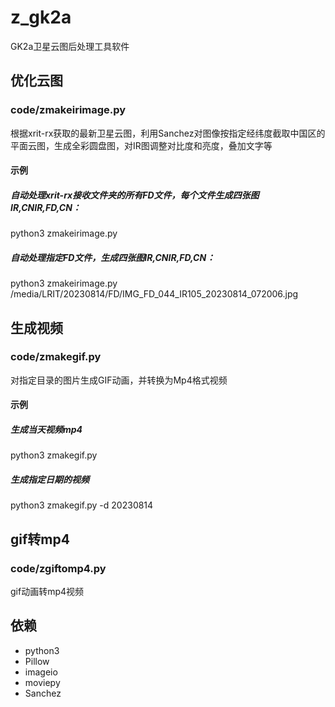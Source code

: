 # z_gk2a
GK2a卫星云图后处理工具软件

## 优化云图
### code/zmakeirimage.py   
根据xrit-rx获取的最新卫星云图，利用Sanchez对图像按指定经纬度截取中国区的平面云图，生成全彩圆盘图，对IR图调整对比度和亮度，叠加文字等   
#### 示例  
##### 自动处理xrit-rx接收文件夹的所有FD文件，每个文件生成四张图IR,CNIR,FD,CN：
python3 zmakeirimage.py
##### 自动处理指定FD文件，生成四张图IR,CNIR,FD,CN：
python3 zmakeirimage.py /media/LRIT/20230814/FD/IMG_FD_044_IR105_20230814_072006.jpg

## 生成视频
### code/zmakegif.py   
对指定目录的图片生成GIF动画，并转换为Mp4格式视频   
#### 示例
##### 生成当天视频mp4
python3 zmakegif.py
##### 生成指定日期的视频
python3 zmakegif.py -d 20230814

## gif转mp4
### code/zgiftomp4.py   
gif动画转mp4视频   

## 依赖
- python3   
- Pillow   
- imageio   
- moviepy   
- Sanchez   


